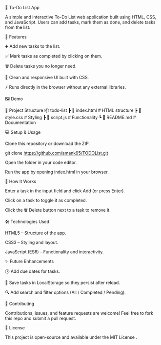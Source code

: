 📝 To-Do List App

A simple and interactive To-Do List web application built using HTML, CSS, and JavaScript.
Users can add tasks, mark them as done, and delete tasks from the list.

🚀 Features

➕ Add new tasks to the list.

✅ Mark tasks as completed by clicking on them.

🗑️ Delete tasks you no longer need.

🎨 Clean and responsive UI built with CSS.

⚡ Runs directly in the browser without any external libraries.

🖼️ Demo

📂 Project Structure
📦 todo-list
 ┣ 📜 index.html      # HTML structure
 ┣ 📜 style.css       # Styling
 ┣ 📜 script.js       # Functionality
 ┗ 📜 README.md       # Documentation

💻 Setup & Usage

Clone this repository or download the ZIP.

git clone https://github.com/amank95/TODOList.git


Open the folder in your code editor.

Run the app by opening index.html in your browser.

📜 How It Works

Enter a task in the input field and click Add (or press Enter).

Click on a task to toggle it as completed.

Click the 🗑️ Delete button next to a task to remove it.

🛠️ Technologies Used

HTML5 – Structure of the app.

CSS3 – Styling and layout.

JavaScript (ES6) – Functionality and interactivity.

✨ Future Enhancements

🕒 Add due dates for tasks.

💾 Save tasks in LocalStorage so they persist after reload.

🔍 Add search and filter options (All / Completed / Pending).

🤝 Contributing

Contributions, issues, and feature requests are welcome!
Feel free to fork this repo and submit a pull request.

📄 License

This project is open-source and available under the MIT License
.
